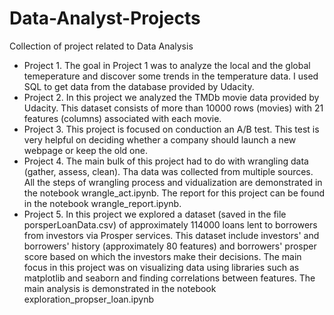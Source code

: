 # Data-Analyst-Projects
Collection of project related to Data Analysis
* Project 1.
 The goal in Project 1 was to analyze the local and the global temeperature and discover some trends in the temperature data. I used SQL to get data from the database provided by Udacity.
* Project 2. 
 In this project we analyzed the TMDb movie data provided by Udacity. This dataset consists of more than 10000 rows (movies) with 21 features (columns) associated with each movie. 
* Project 3. 
 This project is focused on conduction an A/B test. This test is very helpful on deciding whether a company should launch a new webpage or keep the old one.
* Project 4. The main bulk of this project had to do with wrangling data (gather, assess, clean). Tha data was collected from multiple sources. All the steps of wrangling process and vidualization are demonstrated in the notebook wrangle_act.ipynb. The report for this project can be found in the notebook wrangle_report.ipynb.
* Project 5. In this project we explored a dataset (saved in the file porsperLoanData.csv) of approximately 114000 loans lent to borrowers from investors via Prosper services. This dataset include investors' and borrowers' history (approximately 80 features) and borrowers' prosper score based on which the investors make their decisions. The main focus in this project was on visualizing data using libraries such as matplotlib and seaborn and finding correlations between features. The main analysis is demonstrated in the notebook exploration_propser_loan.ipynb
  
